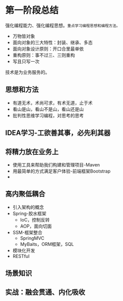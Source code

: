 # 第一阶段总结

强化编程能力、强化编程思想。`重点学习编程思想和编程方法。`

* 万物皆对象
* 面向对象的三大特性：封装、继承、多态
* 面向对象设计原则：开口合里最单依
* 重构原则：事不过三、三则重构
* 写且只写一次

技术是为业务服务的。

## 思想和方法

* 有道无术，术尚可求，有术无道，止于术
* 看山是山，看山不是山，看山还是山
* 批判性思维学习编程，对思考的思考

## IDEA学习-工欲善其事，必先利其器

## 将精力放在业务上

* 使用工具来帮助我们构建和管理项目-Maven
* 用最简单的方式满足客户体验-前端框架Bootstrap
* 

## 高内聚低耦合

* 引入架构的概念
* Spring-胶水框架
  * IoC，控制反转
  * AOP，面向切面
* SSM-框架整合
  * SpringMVC
  * MyBaits，ORM框架，SQL
* 模块化开发
* RESTful

## 场景知识
  
## 实战：融会贯通、内化吸收
